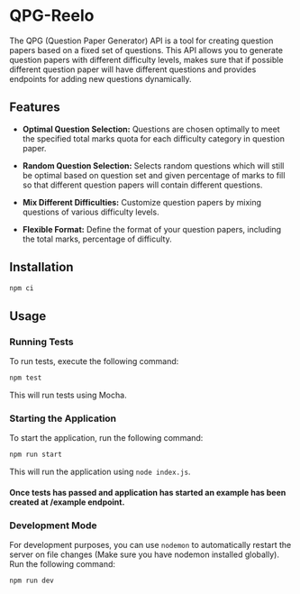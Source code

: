 # QPG-Reelo

The QPG (Question Paper Generator) API is a tool for creating question papers based on a fixed set of questions. This API allows you to generate question papers with different difficulty levels, makes sure that if possible different question paper will have different questions and provides endpoints for adding new questions dynamically.

## Features
  
- **Optimal Question Selection:** Questions are chosen optimally to meet the specified total marks quota for each difficulty category in question paper.

- **Random Question Selection:** Selects random questions which will still be optimal based on question set and given percentage of marks to fill so that different question papers will contain different questions.

- **Mix Different Difficulties:** Customize question papers by mixing questions of various difficulty levels.
  
- **Flexible Format:** Define the format of your question papers, including the total marks, percentage of difficulty.

## Installation

```bash
npm ci
```

## Usage

### Running Tests

To run tests, execute the following command:

```bash
npm test
```

This will run tests using Mocha.


### Starting the Application

To start the application, run the following command:

```bash
npm run start
```

This will run the application using `node index.js`.

#### Once tests has passed and application has started an example has been created at /example endpoint.

### Development Mode

For development purposes, you can use `nodemon` to automatically restart the server on file changes (Make sure you have nodemon installed globally). Run the following command:

```bash
npm run dev
```
